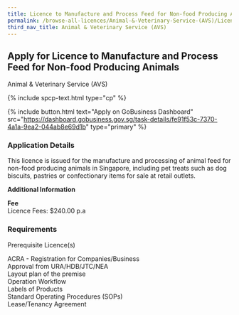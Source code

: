 ```yaml
---
title: Licence to Manufacture and Process Feed for Non-food Producing Animals
permalink: /browse-all-licences/Animal-&-Veterinary-Service-(AVS)/Licence-to-Manufacture-and-Process-Feed-for-Non-food-Producing-Animals
third_nav_title: Animal & Veterinary Service (AVS)
---
```


## Apply for Licence to Manufacture and Process Feed for Non-food Producing Animals

Animal & Veterinary Service (AVS)

{% include spcp-text.html type="cp" %}

{% include button.html text="Apply on GoBusiness Dashboard" src="https://dashboard.gobusiness.gov.sg/task-details/fe91f53c-7370-4a1a-9ea2-044ab8e69d1b" type="primary" %}

<H3>Application Details</H3>

<p>This licence is issued for the manufacture and processing of animal feed for non-food producing animals in Singapore, including pet treats such as dog biscuits, pastries or confectionary items for sale at retail outlets.</p>


<strong>Additional Information</strong>

<p><strong>Fee</strong><br>
Licence Fees: $240.00 p.a</p>

<H3>Requirements</H3>

<p>Prerequisite Licence(s)</p>
<p>ACRA - Registration for Companies/Business<br/>
Approval from URA/HDB/JTC/NEA<br/>
Layout plan of the premise<br/>
Operation Workflow<br/>
Labels of Products<br/>
Standard Operating Procedures (SOPs)<br/>
Lease/Tenancy Agreement</p>

